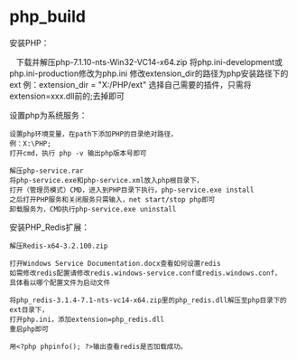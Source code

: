 # php_build

安装PHP：
    
    下载并解压php-7.1.10-nts-Win32-VC14-x64.zip
    将php.ini-development或php.ini-production修改为php.ini
    修改extension_dir的路径为php安装路径下的ext
    例：extension_dir = "X:/PHP/ext"
    选择自己需要的插件，只需将extension=xxx.dll前的;去掉即可

设置php为系统服务：
    
    设置php环境变量，在path下添加PHP的目录绝对路径，
    例：X:\PHP;
    打开cmd，执行 php -v 输出php版本号即可

    解压php-service.rar
    将php-service.exe和php-service.xml放入php根目录下，
    打开（管理员模式）CMD，进入到PHP目录下执行，php-service.exe install
    之后打开PHP服务和关闭服务只需输入，net start/stop php即可
    卸载服务为，CMD执行php-service.exe uninstall

安装PHP_Redis扩展：
    
    解压Redis-x64-3.2.100.zip

    打开Windows Service Documentation.docx查看如何设置redis
    如需修改redis配置请修改redis.windows-service.conf或redis.windows.conf，
    具体看以哪个配置文件为启动文件

    将php_redis-3.1.4-7.1-nts-vc14-x64.zip里的php_redis.dll解压至php目录下的ext目录下，
    打开php.ini，添加extension=php_redis.dll
    重启php即可

    用<?php phpinfo(); ?>输出查看redis是否加载成功。
